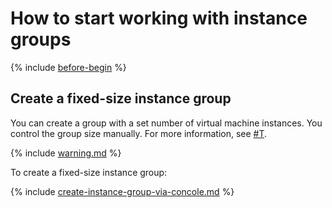 # How to start working with instance groups

{% include [before-begin](../../_includes/before-begin.md) %}

## Create a fixed-size instance group

You can create a group with a set number of virtual machine instances. You control the group size manually. For more information, see [#T](../concepts/instance-groups/scale.md#fixed-scale).

{% include [warning.md](../../_includes/instance-groups/warning.md) %}

To create a fixed-size instance group:

{% include [create-instance-group-via-concole.md](../../_includes/instance-groups/create-instance-group-via-concole.md) %}

